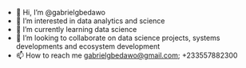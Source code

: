 - 👋 Hi, I’m @gabrielgbedawo
- 👀 I’m interested in data analytics and science
- 🌱 I’m currently learning data science
- 💞️ I’m looking to collaborate on data science projects, systems developments and ecosystem development
- 📫 How to reach me gabrielgbedawo@gmail.com; +233557882300

<!---
gabrielgbedawo/gabrielgbedawo is a ✨ special ✨ repository because its `README.md` (this file) appears on your GitHub profile.
You can click the Preview link to take a look at your changes.
--->
